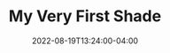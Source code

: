 ---
title: "My Very First Shade"
date: 2022-08-19T13:24:00-04:00
tags: ["foo", "bar"]
homepage: true
featured: true
draft: true
---